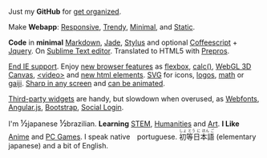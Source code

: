 Just my **GitHub** for
[get organized](https://www.youtube.com/watch?v=s8yT8Eh_efE).

Make **Webapp**:
[Responsive](https://www.youtube.com/watch?v=snQp757_Rr0), 
[Trendy](http://thenextweb.com/dd/2015/07/24/6-design-trends-taking-over-the-web/), 
[Minimal](http://thenextweb.com/dd/2015/06/09/7-pillars-of-minimalist-web-design/), 
and 
[Static](http://www.staticapps.org/). 

**Code** in **minimal**
[Markdown](http://daringfireball.net/projects/markdown/), 
[Jade](http://jade-lang.com/), 
[Stylus](https://learnboost.github.io/stylus/) 
and optional 
[Coffeescript](http://coffeescript.org/) + [Jquery](https://jquery.com/). 
On [Sublime Text editor](http://www.sublimetext.com/).
Translated to HTML5 with 
[Prepros](https://prepros.io/).

[End IE support](http://venturebeat.com/2015/07/28/microsoft-edge-on-windows-10-the-browser-that-will-finally-kill-ie/).
Enjoy [new browser features](http://caniuse.com/) as
[flexbox](https://philipwalton.github.io/solved-by-flexbox/), 
[calc()](http://caniuse.com/#feat=calc), 
[WebGL 3D Canvas](http://www.awwwards.com/22-experimental-webgl-demo-examples.html), 
[&lt;video&gt;](http://www.jwplayer.com/products/jwplayer/)
and [new html elements](http://www.w3schools.com/html/html5_new_elements.asp).
[SVG](https://en.wikipedia.org/wiki/Cascading_Style_Sheets) 
for icons, 
[logos](https://worldvectorlogo.com/), 
[math](https://www.mathjax.org/) 
or 
[gaiji](https://en.wiktionary.org/wiki/%E5%A4%96%E5%AD%97). 
[Sharp in any screen](https://en.wikipedia.org/wiki/Vector_graphics) 
and 
[can be animated](http://snapsvg.io).

[Third-party widgets](http://cloudcannon.com/tips/2014/12/12/the-ultimate-list-of-services-for-static-websites.html) are handy, but slowdown when overused, as 
[Webfonts](https://www.google.com/fonts),
[Angular.js](http://angularjs.org),
[Bootstrap](http://getbootstrap.com),
[Social Login](https://en.wikipedia.org/wiki/Social_login). 

I'm <big>½</big>japanese <big>½</big>brazilian. 
**Learning** [STEM](https://en.wikipedia.org/wiki/STEM_fields),
[Humanities](https://en.wikipedia.org/wiki/Humanities) and 
[Art](https://en.wikipedia.org/wiki/The_arts). 
**I Like** 
[Anime](https://en.wikipedia.org/wiki/Anime)
and
[PC Games](http://www.gamespot.com/pc/).
I speak native　portuguese. 
<ruby>初等日本語<rt>しょ とう に ほん ご</ruby> 
(elementary japanese) 
and a bit of English. 
